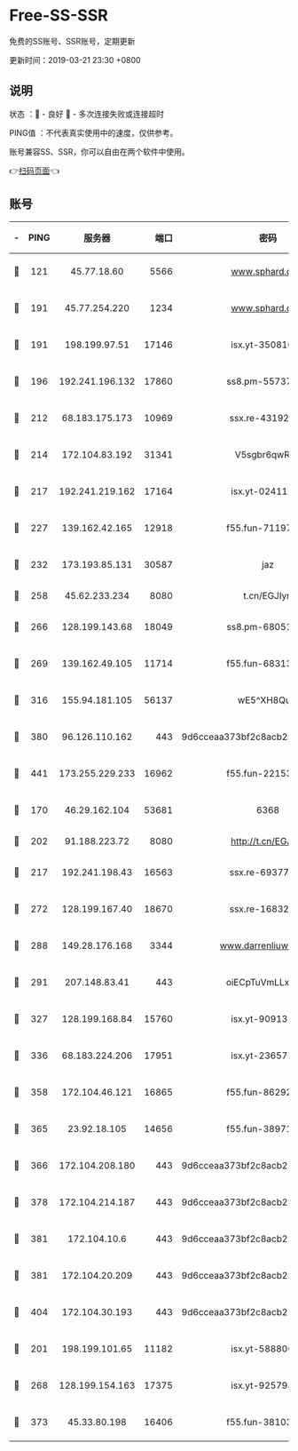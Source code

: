# Free-SS-SSR

免费的SS账号、SSR账号，定期更新

更新时间：2019-03-21 23:30 +0800

## 说明

状态     ：🙂 - 良好 🙁 - 多次连接失败或连接超时

PING值   ：不代表真实使用中的速度，仅供参考。

账号兼容SS、SSR，你可以自由在两个软件中使用。

👉[扫码页面](https://liesauer.github.io/Free-SS-SSR/)👈

## 账号

|-|PING|服务器|端口|密码|加密方式|区域|
|:----:|:----:|:-----:|-----:|:----:|:----:|:----:|
|🙂|121|45.77.18.60|5566|www.sphard.com|aes-256-cfb|JP|
|🙂|191|45.77.254.220|1234|www.sphard.com|aes-256-cfb|SG|
|🙂|191|198.199.97.51|17146|isx.yt-35081098|aes-256-cfb|US|
|🙂|196|192.241.196.132|17860|ss8.pm-55737641|aes-256-cfb|US|
|🙂|212|68.183.175.173|10969|ssx.re-43192061|aes-256-cfb|US|
|🙂|214|172.104.83.192|31341|V5sgbr6qwRg1|aes-256-cfb|JP|
|🙂|217|192.241.219.162|17164|isx.yt-02411127|aes-256-cfb|US|
|🙂|227|139.162.42.165|12918|f55.fun-71197763|aes-256-cfb|SG|
|🙂|232|173.193.85.131|30587|jaz|aes-256-cfb|US|
|🙂|258|45.62.233.234|8080|t.cn/EGJIyrl|rc4-md5|CA|
|🙂|266|128.199.143.68|18049|ss8.pm-68051227|aes-256-cfb|SG|
|🙂|269|139.162.49.105|11714|f55.fun-68313029|aes-256-cfb|SG|
|🙂|316|155.94.181.105|56137|wE5^XH8Quw|aes-256-cfb|US|
|🙂|380|96.126.110.162|443|9d6cceaa373bf2c8acb22e60b6a58be6|aes-256-cfb|US|
|🙂|441|173.255.229.233|16962|f55.fun-22153074|aes-256-cfb|US|
|🙂|170|46.29.162.104|53681|6368|aes-256-ctr|RU|
|🙂|202|91.188.223.72|8080|http://t.cn/EGJIyrl|rc4-md5|RU|
|🙂|217|192.241.198.43|16563|ssx.re-69377948|aes-256-cfb|US|
|🙂|272|128.199.167.40|18670|ssx.re-16832258|aes-256-cfb|SG|
|🙂|288|149.28.176.168|3344|www.darrenliuwei.com|aes-256-cfb|AU|
|🙂|291|207.148.83.41|443|oiECpTuVmLLxk4Ts|aes-256-cfb|AU|
|🙂|327|128.199.168.84|15760|isx.yt-90913173|aes-256-cfb|SG|
|🙂|336|68.183.224.206|17951|isx.yt-23657794|aes-256-cfb|SG|
|🙂|358|172.104.46.121|16865|f55.fun-86292615|aes-256-cfb|SG|
|🙂|365|23.92.18.105|14656|f55.fun-38971155|aes-256-cfb|US|
|🙂|366|172.104.208.180|443|9d6cceaa373bf2c8acb22e60b6a58be6|aes-256-cfb|US|
|🙂|378|172.104.214.187|443|9d6cceaa373bf2c8acb22e60b6a58be6|aes-256-cfb|US|
|🙂|381|172.104.10.6|443|9d6cceaa373bf2c8acb22e60b6a58be6|aes-256-cfb|US|
|🙂|381|172.104.20.209|443|9d6cceaa373bf2c8acb22e60b6a58be6|aes-256-cfb|US|
|🙂|404|172.104.30.193|443|9d6cceaa373bf2c8acb22e60b6a58be6|aes-256-cfb|US|
|🙁|201|198.199.101.65|11182|isx.yt-58880075|aes-256-cfb|US|
|🙁|268|128.199.154.163|17375|isx.yt-92579353|aes-256-cfb|SG|
|🙁|373|45.33.80.198|16406|f55.fun-38103028|aes-256-cfb|US|
